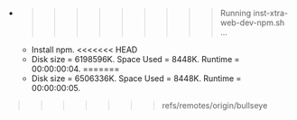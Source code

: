 * >>>>>>>>> Running inst-xtra-web-dev-npm.sh ...
  * Install npm.
<<<<<<< HEAD
  * Disk size = 6198596K. Space Used = 8448K. Runtime = 00:00:00:04.
=======
  * Disk size = 6506336K. Space Used = 8448K. Runtime = 00:00:00:05.
>>>>>>> refs/remotes/origin/bullseye
